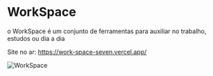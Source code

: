 # WorkSpace

o WorkSpace é um conjunto de ferramentas para auxiliar no trabalho, estudos ou dia a dia

Site no ar: https://work-space-seven.vercel.app/

![WorkSpace](https://portfolio-psi-ten-31.vercel.app//img/screenshots/workSpaceLG-959.png)  
